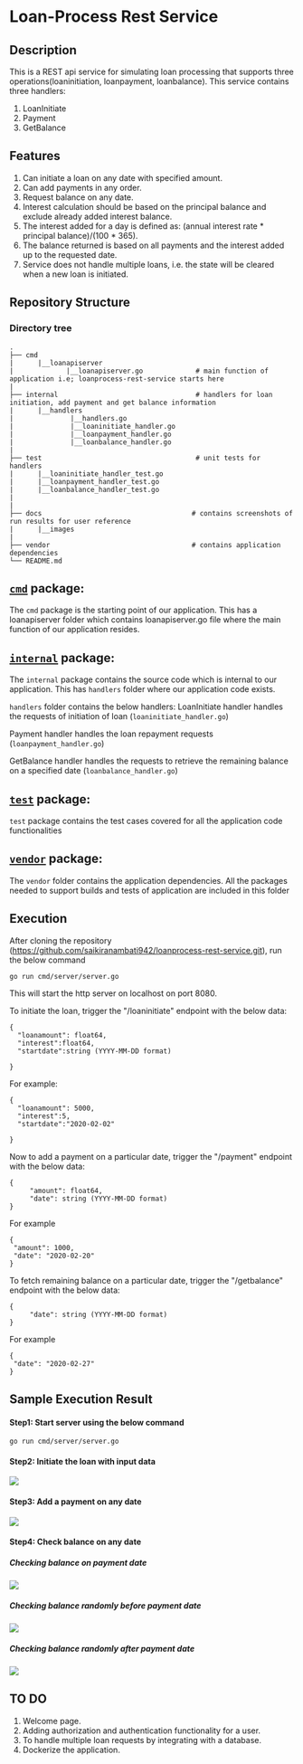 # Loan-Process Rest Service
## Description
This is a REST api service for simulating loan processing that supports three operations(loaninitiation, loanpayment, loanbalance).
This service contains three handlers:
1) LoanInitiate
2) Payment
3) GetBalance

## Features
1) Can initiate a loan on any date with specified amount.
2) Can add payments in any order.
3) Request balance on any date.
4) Interest calculation should be based on the principal balance and exclude already added interest balance.
5) The interest added for a day is defined as: (annual interest rate * principal balance)/(100 * 365).
6) The balance returned is based on all payments and the interest added up to the requested date.
7) Service does not handle multiple loans, i.e. the state will be cleared when a new loan is initiated.




## Repository Structure

### Directory tree
    . 
    ├── cmd
    |      |__loanapiserver
    |             |__loanapiserver.go             # main function of application i.e; loanprocess-rest-service starts here
    |                         
    ├── internal                                  # handlers for loan initiation, add payment and get balance information 
    |      |__handlers
    |              |__handlers.go
    |              |__loaninitiate_handler.go
    |              |__loanpayment_handler.go
    |              |__loanbalance_handler.go
    |                
    ├── test                                      # unit tests for handlers     
    |      |__loaninitiate_handler_test.go                             
    |      |__loanpayment_handler_test.go
    |      |__loanbalance_handler_test.go
    |
    |
    ├── docs                                     # contains screenshots of run results for user reference 
    |      |__images                        
    |                  
    ├── vendor                                   # contains application dependencies
    └── README.md

[`cmd`](https://github.com/saikiranambati942/loanprocess-rest-service/tree/master/cmd "API documentation") package:
------------------------------------------------------------------------------------------------------------------

The `cmd` package is the starting point of our application. This has a loanapiserver folder which contains loanapiserver.go file where the main function of our application resides.


[`internal`](https://github.com/saikiranambati942/loanprocess-rest-service/tree/master/internal "API documentation") package:
----------------------------------------------------------------------------------------------------------------------------

The `internal` package contains the source code which is internal to our application. 
This has `handlers` folder where our application code exists.

`handlers` folder contains the below handlers:
LoanInitiate handler handles the requests of initiation of loan (`loaninitiate_handler.go`)

Payment handler handles the loan repayment requests (`loanpayment_handler.go`)

GetBalance handler handles the requests to retrieve the remaining balance  on a specified date (`loanbalance_handler.go`)


[`test`](https://github.com/saikiranambati942/loanprocess-rest-service/tree/master/test "API documentation") package:
--------------------------------------------------------------------------------------------------------------------

`test` package contains the test cases covered for all the application code functionalities


[`vendor`](https://github.com/saikiranambati942/loanprocess-rest-service/tree/master/vendor "API documentation") package:
------------------------------------------------------------------------------------------------------------------------

The `vendor` folder contains the application dependencies. All the packages needed to support builds and tests of application are included in this folder


## Execution
After cloning the repository (https://github.com/saikiranambati942/loanprocess-rest-service.git),  run the below command

```
go run cmd/server/server.go
```

This will start the http server on localhost on port 8080.

To initiate the loan, trigger the "/loaninitiate" endpoint with the below data:
```
{
  "loanamount": float64,
  "interest":float64,
  "startdate":string (YYYY-MM-DD format)
  
}
```
For example:
```
{
  "loanamount": 5000,
  "interest":5,
  "startdate":"2020-02-02"
  
}
```
Now to add a payment on a particular date, trigger the "/payment" endpoint with the below data:

```
{
     "amount": float64,
     "date": string (YYYY-MM-DD format)
}
   ```
For example

```
{
 "amount": 1000, 
 "date": "2020-02-20"
}
```
To fetch remaining balance on a particular date, trigger the "/getbalance"  endpoint with the below data:

```
{
     "date": string (YYYY-MM-DD format)
}
   ```

For example   

```
{ 
 "date": "2020-02-27"
}
```

## Sample Execution Result
#### Step1: Start server using the below command

```
go run cmd/server/server.go
```
#### Step2: Initiate the loan with input data

![](https://github.com/saikiranambati942/loanprocess-rest-service/blob/master/docs/images/loaninitiate.png)

#### Step3: Add a payment on any date

![](https://github.com/saikiranambati942/loanprocess-rest-service/blob/master/docs/images/loanpayment.png)

#### Step4: Check balance on any date

##### Checking balance on payment date 

![](https://github.com/saikiranambati942/loanprocess-rest-service/blob/master/docs/images/loanbalance_on_paymentdate.png)

##### Checking balance randomly before payment date 

![](https://github.com/saikiranambati942/loanprocess-rest-service/blob/master/docs/images/loanbalance_before_paymentdate.png)

##### Checking balance randomly after payment date 

![](https://github.com/saikiranambati942/loanprocess-rest-service/blob/master/docs/images/loanbalance_after_paymentdate.png)





## TO DO
1) Welcome page.
2) Adding authorization and authentication functionality for a user.
3) To handle multiple loan requests by integrating with a database. 
4) Dockerize the application.





